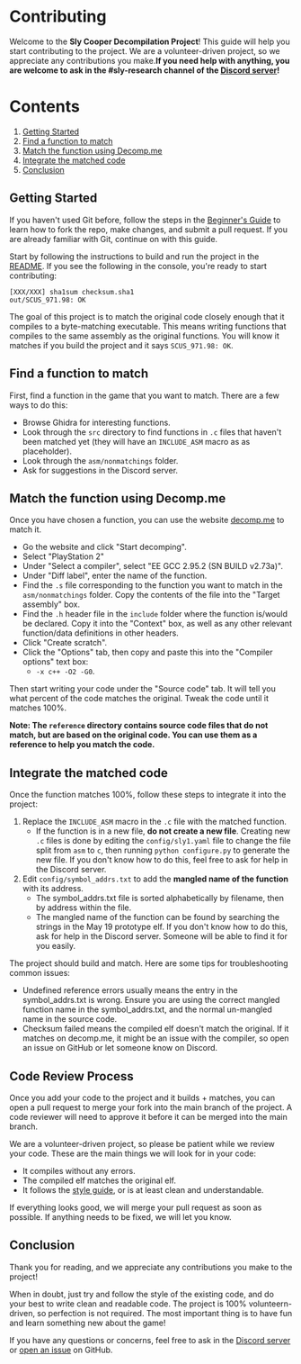 # Contributing

Welcome to the **Sly Cooper Decompilation Project**! This guide will help you start contributing to the project. We are a volunteer-driven project, so we appreciate any contributions you make.**If you need help with anything, you are welcome to ask in the #sly-research channel of the [Discord server](https://discord.gg/2GSXcEzPJA)!**

# Contents

1. [Getting Started](#getting-started)
2. [Find a function to match](#find-a-function-to-match)
3. [Match the function using Decomp.me](#match-the-function-using-decompme)
4. [Integrate the matched code](#integrate-the-matched-code)
5. [Conclusion](#conclusion)


## Getting Started

If you haven't used Git before, follow the steps in the [Beginner's Guide](/docs/BEGINNERSGUIDE.md) to learn how to fork the repo, make changes, and submit a pull request. If you are already familiar with Git, continue on with this guide.

Start by following the instructions to build and run the project in the [README](/README.md). If you see the following in the console, you're ready to start contributing:

```
[XXX/XXX] sha1sum checksum.sha1
out/SCUS_971.98: OK
```

The goal of this project is to match the original code closely enough that it compiles to a byte-matching executable. This means writing functions that compiles to the same assembly as the original functions. You will know it matches if you build the project and it says `SCUS_971.98: OK`.

## Find a function to match

First, find a function in the game that you want to match. There are a few ways to do this:
* Browse Ghidra for interesting functions.
* Look through the `src` directory to find functions in `.c` files that haven't been matched yet (they will have an `INCLUDE_ASM` macro as as placeholder).
* Look through the `asm/nonmatchings` folder.
* Ask for suggestions in the Discord server.

## Match the function using Decomp.me

Once you have chosen a function, you can use the website [decomp.me](https://decomp.me/) to match it.
* Go the website and click "Start decomping".
* Select "PlayStation 2"
* Under "Select a compiler", select "EE GCC 2.95.2 (SN BUILD v2.73a)".
* Under "Diff label", enter the name of the function.
* Find the `.s` file corresponding to the function you want to match in the `asm/nonmatchings` folder. Copy the contents of the file into the "Target assembly" box.
* Find the `.h` header file in the `include` folder where the function is/would be declared. Copy it into the "Context" box, as well as any other relevant function/data definitions in other headers.
* Click "Create scratch".
* Click the "Options" tab, then copy and paste this into the "Compiler options" text box:
  * `-x c++ -O2 -G0`.

Then start writing your code under the "Source code" tab. It will tell you what percent of the code matches the original. Tweak the code until it matches 100%.

**Note: The `reference` directory contains source code files that do not match, but are based on the original code. You can use them as a reference to help you match the code.**

## Integrate the matched code

Once the function matches 100%, follow these steps to integrate it into the project:
1. Replace the `INCLUDE_ASM` macro in the `.c` file with the matched function.
   * If the function is in a new file, **do not create a new file**. Creating new `.c` files is done by editing the `config/sly1.yaml` file to change the file split from `asm` to `c`, then running `python configure.py` to generate the new file. If you don't know how to do this, feel free to ask for help in the Discord server.
2. Edit `config/symbol_addrs.txt` to add the **mangled name of the function** with its address.
   * The symbol_addrs.txt file is sorted alphabetically by filename, then by address within the file.
   * The mangled name of the function can be found by searching the strings in the May 19 prototype elf. If you don't know how to do this, ask for help in the Discord server. Someone will be able to find it for you easily.

The project should build and match. Here are some tips for troubleshooting common issues:
* Undefined reference errors usually means the entry in the symbol_addrs.txt is wrong. Ensure you are using the correct mangled function name in the symbol_addrs.txt, and the normal un-mangled name in the source code.
* Checksum failed means the compiled elf doesn't match the original. If it matches on decomp.me, it might be an issue with the compiler, so open an issue on GitHub or let someone know on Discord.

<!--### CodeMatcher

You can use [CodeMatcher](https://github.com/felinis/CodeMatcher) to help match your code against the original code. It can compile and match the entire source tree or just one file at a time. Matching against the release elf is not fully set up yet, so for now we are matching against the [May 19 2002 prototype](https://hiddenpalace.org/Sly_Cooper_and_the_Thievius_Raccoonus_(May_19,_2002_prototype)). For instructions on using CodeMatcher, see the [Code Matching Guide](/tools/codematcher/README.md).

If you are adding new code, it is strongly recommended that you run CodeMatcher before submitting a pull request. We will accept pull requests that don't match as long as the code is clean and readable, but in the future we may require that your code matches before merging it into the main branch.-->


## Code Review Process

Once you add your code to the project and it builds + matches, you can open a pull request to merge your fork into the main branch of the project. A code reviewer will need to approve it before it can be merged into the main branch.

We are a volunteer-driven project, so please be patient while we review your code. These are the main things we will look for in your code:

* It compiles without any errors.
* The compiled elf matches the original elf.
* It follows the [style guide](/docs/STYLEGUIDE.md), or is at least clean and understandable.

If everything looks good, we will merge your pull request as soon as possible. If anything needs to be fixed, we will let you know.


## Conclusion

Thank you for reading, and we appreciate any contributions you make to the project!

When in doubt, just try and follow the style of the existing code, and do your best to write clean and readable code. The project is 100% volunteern-driven, so perfection is not required. The most important thing is to have fun and learn something new about the game!

If you have any questions or concerns, feel free to ask in the [Discord server](https://discord.gg/2Y8b8Z2) or [open an issue](https://github.com/TheOnlyZac/sly1/issues/new) on GitHub.
